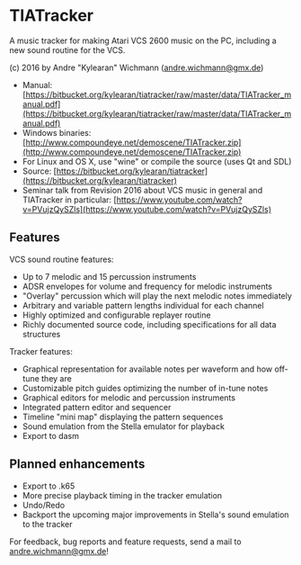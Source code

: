 # TIATracker #

A music tracker for making Atari VCS 2600 music on the PC, including a new sound routine for the VCS.

(c) 2016 by Andre "Kylearan" Wichmann (andre.wichmann@gmx.de)

* Manual: [https://bitbucket.org/kylearan/tiatracker/raw/master/data/TIATracker_manual.pdf](https://bitbucket.org/kylearan/tiatracker/raw/master/data/TIATracker_manual.pdf)
* Windows binaries: [http://www.compoundeye.net/demoscene/TIATracker.zip](http://www.compoundeye.net/demoscene/TIATracker.zip)
* For Linux and OS X, use "wine" or compile the source (uses Qt and SDL)
* Source: [https://bitbucket.org/kylearan/tiatracker](https://bitbucket.org/kylearan/tiatracker)
* Seminar talk from Revision 2016 about VCS music in general and TIATracker in particular: [https://www.youtube.com/watch?v=PVujzQySZls](https://www.youtube.com/watch?v=PVujzQySZls)

## Features ##

VCS sound routine features:

* Up to 7 melodic and 15 percussion instruments
* ADSR envelopes for volume and frequency for melodic instruments
* "Overlay" percussion which will play the next melodic notes immediately
* Arbitrary and variable pattern lengths individual for each channel
* Highly optimized and configurable replayer routine
* Richly documented source code, including specifications for all data structures

Tracker features:

* Graphical representation for available notes per waveform and how off-tune they are
* Customizable pitch guides optimizing the number of in-tune notes
* Graphical editors for melodic and percussion instruments
* Integrated pattern editor and sequencer
* Timeline "mini map" displaying the pattern sequences
* Sound emulation from the Stella emulator for playback
* Export to dasm

## Planned enhancements

* Export to .k65
* More precise playback timing in the tracker emulation
* Undo/Redo
* Backport the upcoming major improvements in Stella's sound emulation to the tracker

For feedback, bug reports and feature requests, send a mail to andre.wichmann@gmx.de!